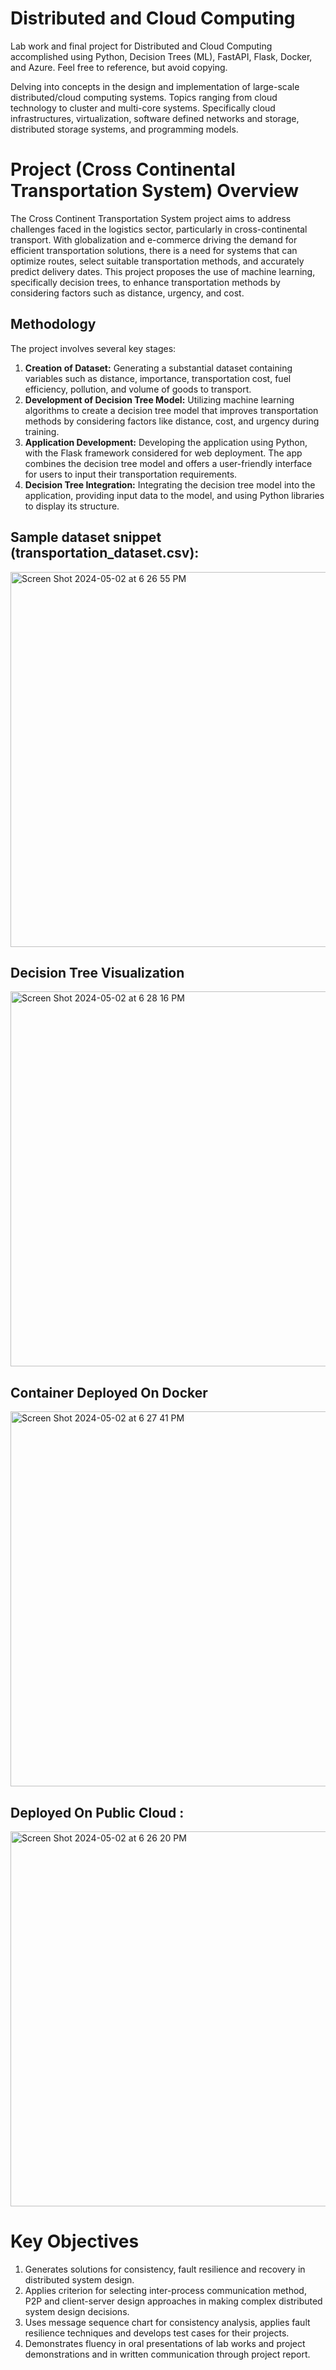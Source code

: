 # Distributed and Cloud Computing

Lab work and final project for Distributed and Cloud Computing accomplished using Python, Decision Trees (ML), FastAPI, Flask, Docker, and Azure. Feel free to reference, but avoid copying.

Delving into concepts in the design and implementation of large-scale distributed/cloud computing systems. Topics ranging from cloud technology to cluster and multi-core systems. 
Specifically cloud infrastructures, virtualization, software defined networks and storage, distributed storage systems, and programming models.

# Project (Cross Continental Transportation System) Overview
The Cross Continent Transportation System project aims to address challenges faced in the logistics sector, particularly in cross-continental transport. With globalization and e-commerce driving the demand for efficient transportation solutions, there is a need for systems that can optimize routes, select suitable transportation methods, and accurately predict delivery dates. This project proposes the use of machine learning, specifically decision trees, to enhance transportation methods by considering factors such as distance, urgency, and cost.

## Methodology
The project involves several key stages:

1. **Creation of Dataset:** Generating a substantial dataset containing variables such as distance, importance, transportation cost, fuel efficiency, pollution, and volume of goods to transport.
2. **Development of Decision Tree Model:** Utilizing machine learning algorithms to create a decision tree model that improves transportation methods by considering factors like distance, cost, and urgency during training.
3. **Application Development:** Developing the application using Python, with the Flask framework considered for web deployment. The app combines the decision tree model and offers a user-friendly interface for users to input their 
     transportation requirements.
4. **Decision Tree Integration:** Integrating the decision tree model into the application, providing input data to the model, and using Python libraries to display its structure.

## Sample dataset snippet (transportation_dataset.csv):
<img width="600" alt="Screen Shot 2024-05-02 at 6 26 55 PM" src="https://github.com/ark22oct/Distributed-and-Cloud-Computing/assets/77360623/69b28cbd-910a-4d93-9c3a-a92be466efdc">

## Decision Tree Visualization
<img width="600" alt="Screen Shot 2024-05-02 at 6 28 16 PM" src="https://github.com/ark22oct/Distributed-and-Cloud-Computing/assets/77360623/95e853a8-3967-462d-9d64-3aeaee5b595f">

## Container Deployed On Docker
<img width="600" alt="Screen Shot 2024-05-02 at 6 27 41 PM" src="https://github.com/ark22oct/Distributed-and-Cloud-Computing/assets/77360623/9c99aafe-185f-4d03-8626-67989c156e35">

## Deployed On Public Cloud : 
<img width="600" alt="Screen Shot 2024-05-02 at 6 26 20 PM" src="https://github.com/ark22oct/Distributed-and-Cloud-Computing/assets/77360623/c208459b-2200-47b0-83fa-4325de42de09">

# Key Objectives
1. Generates solutions for consistency, fault resilience and recovery in distributed system
   design.
2. Applies criterion for selecting inter-process communication method, P2P and client-server
   design approaches in making complex distributed system design decisions.
3. Uses message sequence chart for consistency analysis, applies fault resilience techniques
   and develops test cases for their projects.
4. Demonstrates fluency in oral presentations of lab works and project demonstrations and in
   written communication through project report.
